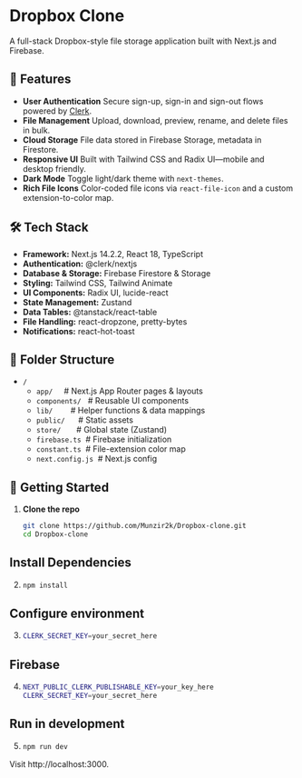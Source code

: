 <!-- @format -->

# Dropbox Clone

A full-stack Dropbox-style file storage application built with Next.js and Firebase.

## 🚀 Features

-   **User Authentication**
    Secure sign-up, sign-in and sign-out flows powered by [Clerk](https://clerk.dev).
-   **File Management**
    Upload, download, preview, rename, and delete files in bulk.
-   **Cloud Storage**
    File data stored in Firebase Storage, metadata in Firestore.
-   **Responsive UI**
    Built with Tailwind CSS and Radix UI—mobile and desktop friendly.
-   **Dark Mode**
    Toggle light/dark theme with `next-themes`.
-   **Rich File Icons**
    Color-coded file icons via `react-file-icon` and a custom extension-to-color map.

## 🛠 Tech Stack

-   **Framework:** Next.js 14.2.2, React 18, TypeScript
-   **Authentication:** @clerk/nextjs
-   **Database & Storage:** Firebase Firestore & Storage
-   **Styling:** Tailwind CSS, Tailwind Animate
-   **UI Components:** Radix UI, lucide-react
-   **State Management:** Zustand
-   **Data Tables:** @tanstack/react-table
-   **File Handling:** react-dropzone, pretty-bytes
-   **Notifications:** react-hot-toast

## 📂 Folder Structure

-   `/`
    -   `app/` &nbsp;&nbsp;&nbsp;&nbsp;# Next.js App Router pages & layouts
    -   `components/` &nbsp;&nbsp;# Reusable UI components
    -   `lib/` &nbsp;&nbsp;&nbsp;&nbsp;&nbsp;&nbsp;&nbsp;# Helper functions & data mappings
    -   `public/` &nbsp;&nbsp;&nbsp;&nbsp;&nbsp;# Static assets
    -   `store/` &nbsp;&nbsp;&nbsp;&nbsp;&nbsp;&nbsp;# Global state (Zustand)
    -   `firebase.ts` &nbsp;# Firebase initialization
    -   `constant.ts` &nbsp;# File-extension color map
    -   `next.config.js` &nbsp;# Next.js config

## 🔧 Getting Started

1. **Clone the repo**
    ```bash
    git clone https://github.com/Munzir2k/Dropbox-clone.git
    cd Dropbox-clone
    ```

## Install Dependencies

2. ```bash
   npm install
   ```

## Configure environment

3. ```bash NEXT_PUBLIC_CLERK_PUBLISHABLE_KEY=your_key_here
   CLERK_SECRET_KEY=your_secret_here
   ```

## Firebase

4. ```bash
   NEXT_PUBLIC_CLERK_PUBLISHABLE_KEY=your_key_here
   CLERK_SECRET_KEY=your_secret_here
   ```

## Run in development

5. ```bash
   npm run dev
   ```

Visit http://localhost:3000.
